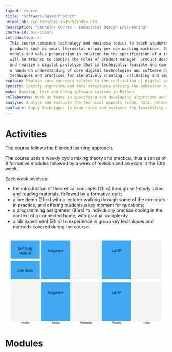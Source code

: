 ```yaml
---
layout: course
title: "Software-Based Product"
permalink: /courses/bsc-io1075/index.html
description: "Bachelor Course - Industrial Design Engineering"
course-id: bsc-io1075
introduction: >-
  This course combines technology and business topics to teach students how to design and develop innovative connected
  products such as smart thermostat or pay-per-use washing machines. Students will learn about digital business
  models and value proposition in relation to the specification of a technical product architecture. Students 
  will be trained to combine the roles of product manager, product designer and product developer to design 
  and realize a digital prototype that is technically feasible and commercially viable. Students will develop
  a hands-on understanding of core digital technologies and software development methods, and will apply
  techniques and practices for iteratively creating, validating and improving software-based products.
explain: Explain core concepts related to the realisation of digital products, such as technical architecture, networks, databases, software development methods, business models, web technology and digital responsibility
specify: Specify algorithm and data structures driving the behaviour of a digital product through pseudo code and UML diagrams
make: Develop, test and debug software systems in Python 
collaborate: Work as teams in specifying and developing algorithms and software
analyse: Analyse and evaluate the technical aspects (code, data, network) and business aspects (canvas) of a connected product
evaluate: Apply techniques to experience and evaluate the feasibility and capabilities of digital technologies
---
```



# Activities

The course follows the blended learning approach.

The course uses a weekly cycle mixing theory and practice, thus a series of 8 formative modules followed by a week of revision and an exam in the 10th week.

Each week involves:
- the introduction of theoretical concepts (2hrs) through self-study video and reading materials, followed by a formative quiz;
- a live demo (2hrs) with a lecturer walking through some of the concepts in practice, and offering students a key moment for questions;
- a programming assignment (8hrs) to individually practice coding in the context of a connected home, with gradual complexity
- a lab experiment (8hrs) to experience in group key techniques and methods covered during the course.

![Weekly Schedule](/assets/img/courses/dpd/weekly-schedule.png)

# Modules